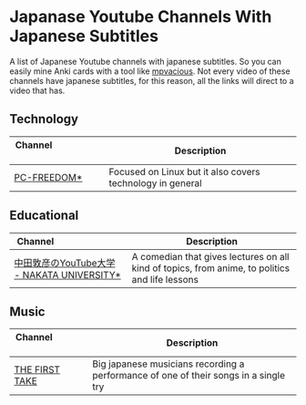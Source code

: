 # Japanase Youtube Channels With Japanese Subtitles
A list of Japanese Youtube channels with japanese subtitles. So you can easily mine Anki cards with a tool like [mpvacious](https://github.com/Ajatt-Tools/mpvacious).
Not every video of these channels have japanese subtitles, for this reason, all the links will direct to a video that has. 

## Technology

| Channel&nbsp; &nbsp; &nbsp; &nbsp; &nbsp; &nbsp; &nbsp; &nbsp; &nbsp; &nbsp; &nbsp; &nbsp; &nbsp; &nbsp; | Description   |
| ------------------------------------------------------------------ | --------------------------------------------------- |
| [PC-FREEDOM*](https://www.youtube.com/watch?v=hNwAhPsin0I/)        | Focused on Linux but it also covers technology in general|


## Educational

| Channel&nbsp; &nbsp; &nbsp; &nbsp; &nbsp; &nbsp; &nbsp; &nbsp; &nbsp; &nbsp; &nbsp; &nbsp; &nbsp; &nbsp; | Description                                              |
| -------------------------------------------------------------------------------------------------------- | -------------------------------------------------------- |
| [中田敦彦のYouTube大学 - NAKATA UNIVERSITY*](https://www.youtube.com/watch?v=PXtRaM8sZRc)  | A comedian that gives lectures on all kind of topics, from anime, to politics and life lessons |

## Music
| Channel &nbsp; &nbsp; &nbsp; &nbsp; &nbsp; &nbsp; &nbsp; &nbsp; &nbsp; &nbsp; &nbsp; &nbsp; &nbsp; &nbsp;  | Description      |
| ------------------------------------------------------------------ | -------------------------------------------------------- |
| [THE FIRST TAKE](https://www.youtube.com/watch?v=0mtHh0k6sVg)  | Big japanese musicians recording a performance of one of their songs in a single try | 


